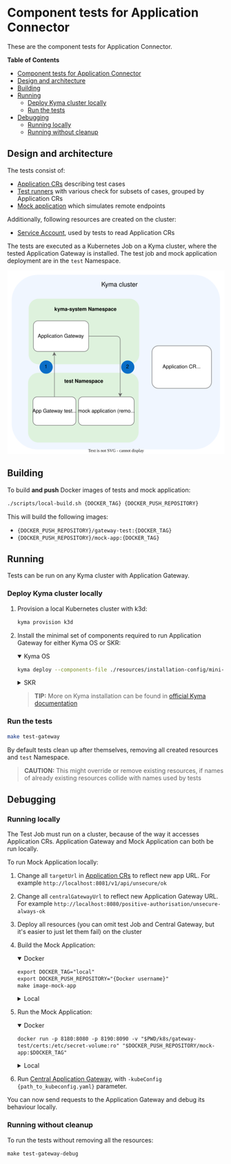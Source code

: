 # Component tests for Application Connector

These are the component tests for Application Connector.

<!-- markdown-toc start - Don't edit this section. Run M-x markdown-toc-refresh-toc -->
**Table of Contents**

- [Component tests for Application Connector](#component-tests-for-application-connector)
- [Design and architecture](#design-and-architecture)
- [Building](#building)
- [Running](#running)
    - [Deploy Kyma cluster locally](#deploy-kyma-cluster-locally)
    - [Run the tests](#run-the-tests)
- [Debugging](#debugging)
    - [Running locally](#running-locally)
    - [Running without cleanup](#running-without-cleanup)

<!-- markdown-toc end -->

## Design and architecture

The tests consist of:
- [Application CRs](./resources/charts/gateway-test/templates/applications/) describing test cases
- [Test runners](./test/application-gateway/) with various check for subsets of cases, grouped by Application CRs
- [Mock application](./tools/external-api-mock-app/) which simulates remote endpoints

Additionally, following resources are created on the cluster:
- [Service Account](./resources/charts/gateway-test/templates/service-account.yml:2), used by tests to read Application CRs

The tests are executed as a Kubernetes Job on a Kyma cluster, 
where the tested Application Gateway is installed. 
The test job and mock application deployment are in the `test` Namespace. 

![Application Gateway tests architecture](./assets/app-gateway-tests-architecture.svg)

## Building

To build **and push** Docker images of tests and mock application:

``` sh
./scripts/local-build.sh {DOCKER_TAG} {DOCKER_PUSH_REPOSITORY}
```
This will build the following images:
- `{DOCKER_PUSH_REPOSITORY}/gateway-test:{DOCKER_TAG}`
- `{DOCKER_PUSH_REPOSITORY}/mock-app:{DOCKER_TAG}`

## Running

Tests can be run on any Kyma cluster with Application Gateway.

### Deploy Kyma cluster locally

1. Provision a local Kubernetes cluster with k3d:
   ```sh
   kyma provision k3d
   ```

1. Install the minimal set of components required to run Application Gateway for either Kyma OS or SKR:

    <div tabs name="Kyma flavor" group="minimal-kyma-installation">
    <details open>
    <summary label="OS">
    Kyma OS
    </summary>

    ```sh
    kyma deploy --components-file ./resources/installation-config/mini-kyma-os.yaml
    ```

    </details>
    <details>
    <summary label="SKR">
    SKR
    </summary>

    ```bash
    kyma deploy --components-file ./resources/installation-config/mini-kyma-skr.yaml 
    ```

    </details>
    </div>

    >**TIP:** More on Kyma installation can be found in [official Kyma documentation](https://kyma-project.io/docs/kyma/latest/02-get-started/01-quick-install/#install-kyma)

### Run the tests

``` sh
make test-gateway
```

By default tests clean up after themselves, removing all created resources
and `test` Namespace.

> **CAUTION:** This might override or remove existing resources, 
> if names of already existing resources collide with names used by tests

## Debugging

### Running locally

The Test Job must run on a cluster, because of the way it accesses Application CRs.
Application Gateway and Mock Application can both be run locally.

To run Mock Application locally:
1. Change all `targetUrl` in [Application CRs](./resources/charts/gateway-test/templates/applications/)
   to reflect new app URL. For example `http://localhost:8081/v1/api/unsecure/ok`
1. Change all `centralGatewayUrl` to reflect new Application Gateway URL. 
   For example `http://localhost:8080/positive-authorisation/unsecure-always-ok`
1. Deploy all resources (you can omit test Job and Central Gateway, but it's easier to just let them fail)
   on the cluster
1. Build the Mock Application:
   
   <div tabs name="Mock App Build Flavor" group="mock-app-flavor">
   <details open>
   <summary label="dockerized">
   Docker
   </summary>

   ```shell
   export DOCKER_TAG="local"
   export DOCKER_PUSH_REPOSITORY="{Docker username}"
   make image-mock-app
   ```

   </details>
   <details>
   <summary label="local">
   Local
   </summary>

   Change hardcoded application port in [config.go](./tools/external-api-mock-app/config.go), then
   ```shell
   go build ./tools/external-api-mock-app/
   ```
   </details>
   </div>
1. Run the Mock Application:
   
   <div tabs name="Mock App Run Flavor" group="mock-app-flavor">
   <details open>
   <summary label="dockerized">
   Docker
   </summary>

   ```shell
   docker run -p 8180:8080 -p 8190:8090 -v "$PWD/k8s/gateway-test/certs:/etc/secret-volume:ro" "$DOCKER_PUSH_REPOSITORY/mock-app:$DOCKER_TAG"
   ```

   </details>
   <details>
   <summary label="local">
   Local
   </summary>

   ```shell
   ./external-api-mock-app
   ```
   > **CAUTION:** Certificates won't work, unless you copy them from `./k8s/gateway-test/certs` to `/etc/secret-volume`

   </details>
   </div>
1. Run [Central Application Gateway](https://github.com/kyma-project/kyma/tree/main/components/central-application-gateway),
   with `-kubeConfig {path_to_kubeconfig.yaml}` parameter.

You can now send requests to the Application Gateway and debug its behaviour locally.

### Running without cleanup

To run the tests without removing all the resources:

``` shell
make test-gateway-debug
```
